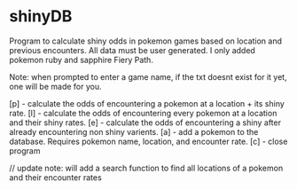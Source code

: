 # shinyDB
Program to calculate shiny odds in pokemon games based on location and previous encounters. All data must be user generated. I only added pokemon ruby and sapphire Fiery Path.

Note: when prompted to enter a game name, if the txt doesnt exist for it yet, one will be made for you.

[p] - calculate the odds of encountering a pokemon at a location + its shiny rate.
[l] - calculate the odds of encountering every pokemon at a location and their shiny rates.
[e] - calculate the odds of encountering a shiny after already encountering non shiny varients.
[a] - add a pokemon to the database. Requires pokemon name, location, and encounter rate.
[c] - close program


// update note:
will add a search function to find all locations of a pokemon and their encounter rates
